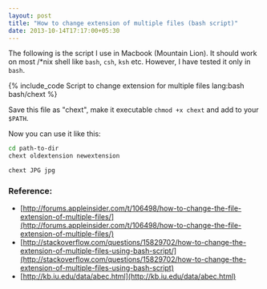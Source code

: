 ```yaml
---
layout: post
title: "How to change extension of multiple files (bash script)"
date: 2013-10-14T17:17:00+05:30
---
```

The following is the script I use in Macbook (Mountain Lion). It should work on most /*nix shell like `bash`, `csh`, `ksh` etc.
However, I have tested it only in `bash`.

{% include_code Script to change extension for multiple files lang:bash bash/chext %}

Save this file as "chext", make it executable `chmod +x chext` and add to your `$PATH`.

Now you can use it like this:

``` bash Usage
cd path-to-dir
chext oldextension newextension
```
``` bash Example
chext JPG jpg
```

### Reference:

* [http://forums.appleinsider.com/t/106498/how-to-change-the-file-extension-of-multiple-files/](http://forums.appleinsider.com/t/106498/how-to-change-the-file-extension-of-multiple-files/)
* [http://stackoverflow.com/questions/15829702/how-to-change-the-extension-of-multiple-files-using-bash-script/](http://stackoverflow.com/questions/15829702/how-to-change-the-extension-of-multiple-files-using-bash-script)
* [http://kb.iu.edu/data/abec.html](http://kb.iu.edu/data/abec.html)
